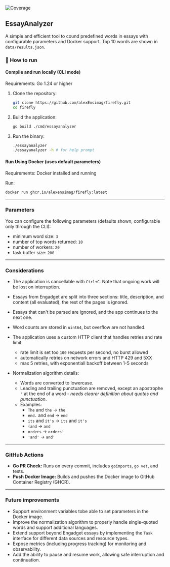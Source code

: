 ![Coverage](https://img.shields.io/badge/coverage-70%25-brightgreen)

## EssayAnalyzer

A simple and efficient tool to cound predefined words in essays with configurable parameters and Docker support. Top 10 words are shown in `data/results.json`.

### 🚀 How to run

#### Compile and run locally (CLI mode)

Requirements: Go 1.24 or higher

1. Clone the repository:
   ```bash
   git clone https://github.com/alexEnsimag/firefly.git
   cd firefly
   ```
2. Build the application:
   ```bash
   go build ./cmd/essayanalyzer
   ```
3. Run the binary:
   ```bash
   ./essayanalyzer
   ./essayanalyzer -h # for help prompt
   ```

#### Run Using Docker (uses default parameters)

Requirements: Docker installed and running

Run:
```bash
docker run ghcr.io/alexensimag/firefly:latest
```

---

### Parameters

You can configure the following parameters (defaults shown, configurable only through the CLI):

- minimum word size: `3`
- number of top words returned: `10`
- number of workers: `20`
- task buffer size: `200`

---

### Considerations

- The application is cancellable with `Ctrl+C`. Note that ongoing work will be lost on interruption.

- Essays from Engadget are split into three sections: title, description, and content (all evaluated), the rest of the pages is ignored.

- Essays that can't be parsed are ignored, and the app continues to the next one.

- Word counts are stored  in `uint64`, but overflow are not handled.

- The application uses a custom HTTP client that handles retries and rate limit
    - rate limit is set too `100` requests per second, no burst allowed
    - automatically retries on network errors and HTTP 429 and 5XX 
    - max 5 retries, with exponentiall backoff between 1-5 seconds

- Normalization algorithm details:
  - Words are converted to lowercase.
  - Leading and trailing punctuation are removed, except an apostrophe `'` at the end of a word - *needs clearer definition about quotes and punctuation*.
  - Examples:
    - `The` and `the` → `the`
    - `end.` and `end` → `end`
    - `its` and `it's` → `its` and `it's`
    - `(and` → `and`
    - `orders` → `orders'`
    - `'and'` -> `and'`

---

### GitHub Actions

- **Go PR Check:** Runs on every commit, includes `goimports`, `go vet`, and tests.
- **Push Docker Image:** Builds and pushes the Docker image to GitHub Container Registry (GHCR).

---

### Future improvements
- Support environment variables tobe able to set parameters in the Docker image.
- Improve the normalization algorithm to properly handle single-quoted words and support additional languages.
- Extend support beyond Engadget essays by implementing the `Task` interface for different data sources and resource types.
- Expose metrics (including progress tracking) for monitoring and observability.
- Add the ability to pause and resume work, allowing safe interruption and continuation.
